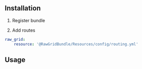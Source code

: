 ## Installation

1. Register bundle

2. Add routes

```yml
raw_grid:
    resource: '@RawGridBundle/Resources/config/routing.yml'
```


## Usage